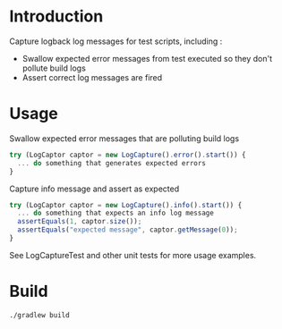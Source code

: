 # Introduction

Capture logback log messages for test scripts, including : 
 
* Swallow expected error messages from test executed so they don't pollute build logs
* Assert correct log messages are fired 

# Usage

Swallow expected error messages that are polluting build logs

```js
try (LogCaptor captor = new LogCapture().error().start()) {
  ... do something that generates expected errors
}
```

Capture info message and assert as expected

```js
try (LogCaptor captor = new LogCapture().info().start()) {
  ... do something that expects an info log message
  assertEquals(1, captor.size());
  assertEquals("expected message", captor.getMessage(0));
}
```

See LogCaptureTest and other unit tests for more usage examples.

# Build

    ./gradlew build